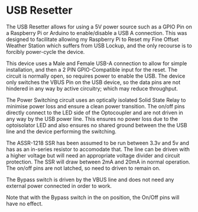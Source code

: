 # USB Resetter

The USB Resetter allows for using a 5V power source such as a GPIO Pin on a Raspberry Pi or Arduino to enable/disable a USB A connection. This was designed to facilitate allowing my Raspberry Pi to Reset my Fine Offset Weather Station which suffers from USB Lockup, and the only recourse is to forcibly power-cycle the device. 

This device uses a Male and Female USB-A connection to allow for simple installation, and then a 2 PIN GPIO-Compatible input for the reset. The circuit is normally open, so requires power to enable the USB. The device only switches the VBUS Pin on the USB device, so the data pins are not hindered in any way by active circuitry; which may reduce throughput.

The Power Switching circuit uses an optically isolated Solid State Relay to minimise power loss and ensure a clean power transition. The on/off pins directly connect to the LED side of the Optocoupler and are not driven in any way by the USB power line. This ensures no power loss due to the optoisolator LED and also ensures no shared ground between the the USB line and the device performing the switching. 

The ASSR-1218 SSR has been assumed to be run between 3.3v and 5v and has as an in-series resistor to accomodate that. The line can be driven with a higher voltage but will need an appropriate voltage divider and circuit protection. The SSR will draw between 2mA and 20mA in normal operation. The on/off pins are not latched, so need to driven to remain on.

The Bypass switch is driven by the VBUS line and does not need any external power connected in order to work. 

Note that with the Bypass switch in the on position, the On/Off pins will have no effect.
